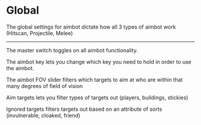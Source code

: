 # Global

The global settings for aimbot dictate how all 3 types of aimbot work (Hitscan, Projectile, Melee)

---

The master switch toggles on all aimbot functionality.

The aimbot key lets you change which key you need to hold in order to use the aimbot.

The aimbot FOV slider filters which targets to aim at who are within that many degrees of field of vision

Aim targets lets you filter types of targets out (players, buildings, stickies)

Ignored targets filters targets out based on an attribute of sorts (invulnerable, cloaked, friend)
